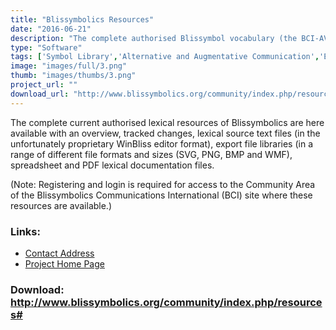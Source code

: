 ```yaml
---
title: "Blissymbolics Resources"
date: "2016-06-21"
description: "The complete authorised Blissymbol vocabulary (the BCI-AV) resources of over 5000 basic Blissymbol concepts - characters and words - are available under a free CreativeCommons-BY-SA license. (Note: Registering and login required for access)"
type: "Software"
tags: ['Symbol Library','Alternative and Augmentative Communication','Educational and Learning','Communication','Symbols','Learning and Education' ]
image: "images/full/3.png"
thumb: "images/thumbs/3.png"
project_url: ""
download_url: "http://www.blissymbolics.org/community/index.php/resources#"
---
```

The complete current authorised lexical resources of Blissymbolics are here available with an overview, tracked changes, lexical source text files (in the unfortunately proprietary WinBliss editor format), export file libraries (in a range of different file formats and sizes (SVG, PNG, BMP and WMF), spreadsheet and PDF lexical documentation files.

(Note: Registering and login is required for access to the Community Area of the Blissymbolics Communications International (BCI) site where these resources are available.)

### Links:
- <a href="mailto:bci@blissymbolics.org">Contact Address</a>
- <a href="http://www.blissymbolics.org/">Project Home Page</a>

### Download: http://www.blissymbolics.org/community/index.php/resources# 